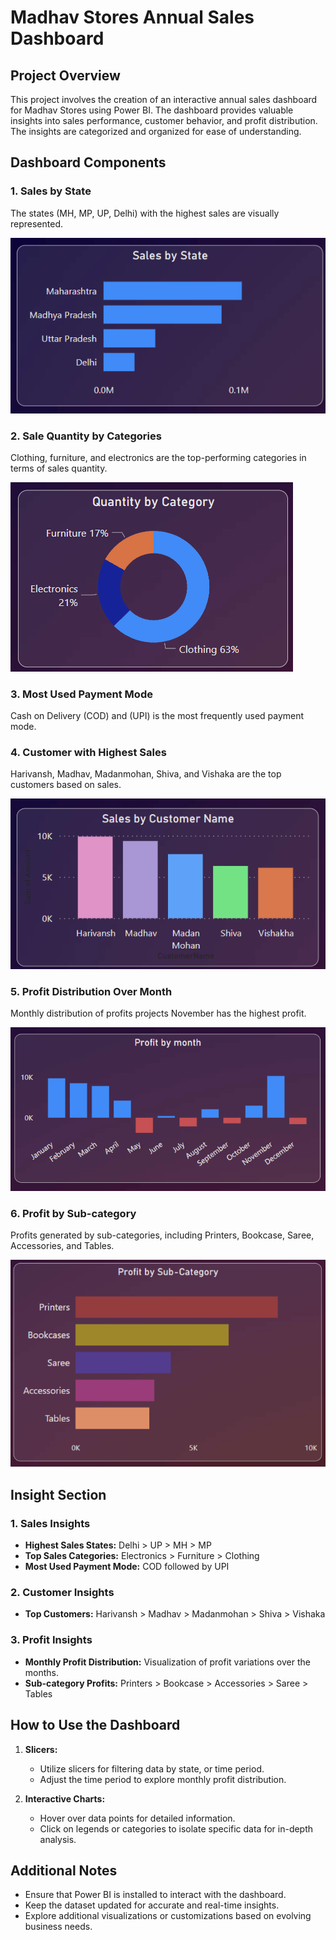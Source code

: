 
# Madhav Stores Annual Sales Dashboard 



## Project Overview

This project involves the creation of an interactive annual sales dashboard for Madhav Stores using Power BI. The dashboard provides valuable insights into sales performance, customer behavior, and profit distribution. The insights are categorized and organized for ease of understanding.

## Dashboard Components

### 1. Sales by State
The states (MH, MP, UP, Delhi) with the highest sales are visually represented.

![Sales by state](State.png)


### 2. Sale Quantity by Categories
Clothing, furniture, and electronics are the top-performing categories in terms of sales quantity.

![Sales by category](Category.png)

### 3. Most Used Payment Mode
Cash on Delivery (COD) and (UPI) is the most frequently used payment mode.



### 4. Customer with Highest Sales
Harivansh, Madhav, Madanmohan, Shiva, and Vishaka are the top customers based on sales.

![Customer with highest sales ](Customer.png)

### 5. Profit Distribution Over Month
Monthly distribution of profits projects November has the highest profit.

![Months and profit ](Month.png)


### 6. Profit by Sub-category
 Profits generated by sub-categories, including Printers, Bookcase, Saree, Accessories, and Tables.

![Sales by Category](Subcat.png)


## Insight Section

### 1. Sales Insights
   - **Highest Sales States:** Delhi > UP > MH > MP
   - **Top Sales Categories:** Electronics > Furniture > Clothing
   - **Most Used Payment Mode:** COD followed by UPI

### 2. Customer Insights
   - **Top Customers:** Harivansh > Madhav > Madanmohan > Shiva > Vishaka

### 3. Profit Insights
   - **Monthly Profit Distribution:** Visualization of profit variations over the months.
   - **Sub-category Profits:** Printers > Bookcase > Accessories > Saree > Tables

## How to Use the Dashboard

1. **Slicers:**
   - Utilize slicers for filtering data by state, or time period.
   - Adjust the time period to explore monthly profit distribution.

2. **Interactive Charts:**
   - Hover over data points for detailed information.
   - Click on legends or categories to isolate specific data for in-depth analysis.




## Additional Notes

- Ensure that Power BI is installed to interact with the dashboard.
- Keep the dataset updated for accurate and real-time insights.
- Explore additional visualizations or customizations based on evolving business needs.

